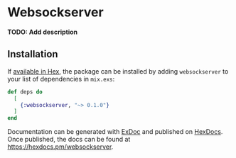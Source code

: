 # Websockserver

**TODO: Add description**

## Installation

If [available in Hex](https://hex.pm/docs/publish), the package can be installed
by adding `websockserver` to your list of dependencies in `mix.exs`:

```elixir
def deps do
  [
    {:websockserver, "~> 0.1.0"}
  ]
end
```

Documentation can be generated with [ExDoc](https://github.com/elixir-lang/ex_doc)
and published on [HexDocs](https://hexdocs.pm). Once published, the docs can
be found at <https://hexdocs.pm/websockserver>.


